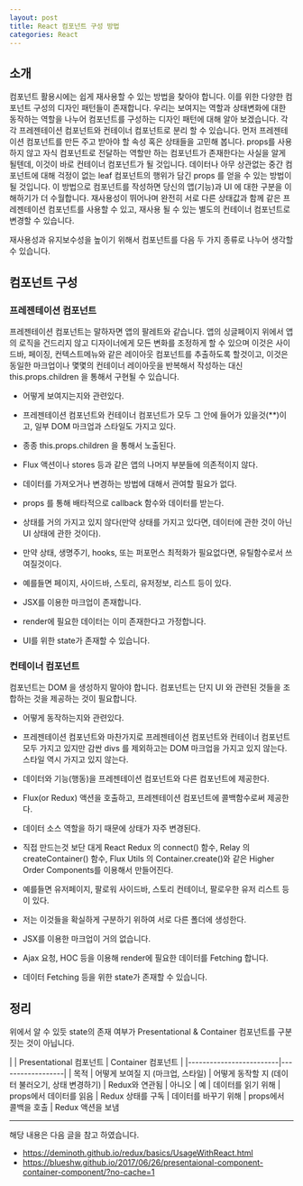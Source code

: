 ```yaml
---
layout: post
title: React 컴포넌트 구성 방법
categories: React
---
```


## 소개
컴포넌트 활용시에는 쉽게 재사용할 수 있는 방법을 찾아야 합니다. 이를 위한 다양한 컴포넌트 구성의 디자인 패턴들이 존재합니다. 우리는 보여지는 역할과 상태변화에 대한 동작하는 역할을 나누어 컴포넌트를 구성하는 디자인 패턴에 대해 알아 보겠습니다. 각각 프레젠테이션 컴포넌트와 컨테이너 컴포넌트로 분리 할 수 있습니다. 먼저 프레젠테이션 컴포넌트를 만든 주고 받아야 할 속성 혹은 상태들을 고민해 봅니다. props를 사용하지 않고 자식 컴포넌트로 전달하는 역할만 하는 컴포넌트가 존재한다는 사실을 알게 될텐데, 이것이 바로 컨테이너 컴포넌트가 될 것입니다. 데이터나 아무 상관없는 중간 컴포넌트에 대해 걱정이 없는 leaf 컴포넌트의 행위가 담긴 props 를 얻을 수 있는 방법이 될 것입니다. 이 방법으로 컴포넌트를 작성하면 당신의 앱(기능)과 UI 에 대한 구분을 이해하기가 더 수월합니다. 재사용성이 뛰어나며 완전히 서로 다른 상태값과 함께 같은 프레젠테이션 컴포넌트를 사용할 수 있고, 재사용 될 수 있는 별도의 컨테이너 컴포넌트로 변경할 수 있습니다.

재사용성과 유지보수성을 높이기 위해서 컴포넌트를 다음 두 가지 종류로 나누어 생각할 수 있습니다. 

## 컴포넌트 구성

### 프레젠테이션 컴포넌트
프레젠테이션 컴포넌트는 말하자면 앱의 팔레트와 같습니다. 앱의 싱글페이지 위에서 앱의 로직을 건드리지 않고 디자이너에게 모든 변화를 조정하게 할 수 있으며 이것은 사이드바, 페이징, 컨텍스트메뉴와 같은 레이아웃 컴포넌트를 추출하도록 할것이고, 이것은 동일한 마크업이나 몇몇의 컨테이너 레이아웃을 반복해서 작성하는 대신 this.props.children 을 통해서 구현될 수 있습니다.


- 어떻게 보여지는지와 관련있다.
- 프레젠테이션 컴포넌트와 컨테이너 컴포넌트가 모두 그 안에 들어가 있을것(**)이고, 일부 DOM 마크업과 스타일도 가지고 있다.
- 종종 this.props.children 을 통해서 노출된다.
- Flux 액션이나 stores 등과 같은 앱의 나머지 부분들에 의존적이지 않다.
- 데이터를 가져오거나 변경하는 방법에 대해서 관여할 필요가 없다.
- props 를 통해 배타적으로 callback 함수와 데이터를 받는다.
- 상태를 거의 가지고 있지 않다(만약 상태를 가지고 있다면, 데이터에 관한 것이 아닌 UI 상태에 관한 것이다).
- 만약 상태, 생명주기, hooks, 또는 퍼포먼스 최적화가 필요없다면, 유틸함수로서 쓰여질것이다.
- 예를들면 페이지, 사이드바, 스토리, 유저정보, 리스트 등이 있다.

- JSX를 이용한 마크업이 존재합니다.
- render에 필요한 데이터는 이미 존재한다고 가정합니다.
- UI를 위한 state가 존재할 수 있습니다.

### 컨테이너 컴포넌트
컴포넌트는 DOM 을 생성하지 말아야 합니다. 컴포넌트는 단지 UI 와 관련된 것들을 조합하는 것을 제공하는 것이 필요합니다.

- 어떻게 동작하는지와 관련있다.
- 프레젠테이션 컴포넌트와 마찬가지로 프레젠테이션 컴포넌트와 컨테이너 컴포넌트 모두 가지고 있지만 감싼 divs 를 제외하고는 DOM 마크업을 가지고 있지 않는다. 스타일 역시 가지고 있지 않는다.
- 데이터와 기능(행동)을 프레젠테이션 컴포넌트와 다른 컴포넌트에 제공한다.
- Flux(or Redux) 액션을 호출하고, 프레젠테이션 컴포넌트에 콜백함수로써 제공한다.
- 데이터 소스 역할을 하기 때문에 상태가 자주 변경된다.
- 직접 만드는것 보단 대게 React Redux 의 connect() 함수, Relay 의 createContainer() 함수, Flux Utils 의 Container.create()와 같은 Higher Order Components를 이용해서 만들어진다.
- 예를들면 유저페이지, 팔로워 사이드바, 스토리 컨테이너, 팔로우한 유저 리스트 등이 있다.
- 저는 이것들을 확실하게 구분하기 위하여 서로 다른 폴더에 생성한다.

- JSX를 이용한 마크업이 거의 없습니다.
- Ajax 요청, HOC 등을 이용해 render에 필요한 데이터를 Fetching 합니다.
- 데이터 Fetching 등을 위한 state가 존재할 수 있습니다.

## 정리
위에서 알 수 있듯 state의 존재 여부가 Presentational & Container 컴포넌트를 구분 짓는 것이 아닙니다.


| | Presentational 컴포넌트	| Container 컴포넌트 | 
|-------------------------|------------------| 
| 목적	| 어떻게 보여질 지 (마크업, 스타일)	| 어떻게 동작할 지 (데이터 불러오기, 상태 변경하기)
| Redux와 연관됨	| 아니오	| 예
| 데이터를 읽기 위해	| props에서 데이터를 읽음	| Redux 상태를 구독
| 데이터를 바꾸기 위해	| props에서 콜백을 호출	| Redux 액션을 보냄




----
해당 내용은 다음 글을 참고 하였습니다.
- https://deminoth.github.io/redux/basics/UsageWithReact.html
- https://blueshw.github.io/2017/06/26/presentaional-component-container-component/?no-cache=1